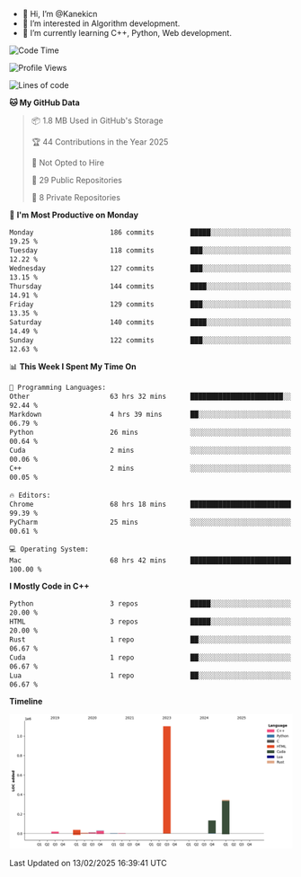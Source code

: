 - 👋 Hi, I’m @Kanekicn
- 👀 I’m interested in Algorithm development.
- 🌱 I’m currently learning C++, Python, Web development.

<!---
cotecsz/cotecsz is a ✨ special ✨ repository because its `README.md` (this file) appears on your GitHub profile.
You can click the Preview link to take a look at your changes.
--->

<!--START_SECTION:waka-->
![Code Time](http://img.shields.io/badge/Code%20Time-2%2C672%20hrs%2047%20mins-blue)

![Profile Views](http://img.shields.io/badge/Profile%20Views-0-blue)

![Lines of code](https://img.shields.io/badge/From%20Hello%20World%20I%27ve%20Written-1.7%20million%20lines%20of%20code-blue)

**🐱 My GitHub Data** 

> 📦 1.8 MB Used in GitHub's Storage 
 > 
> 🏆 44 Contributions in the Year 2025
 > 
> 🚫 Not Opted to Hire
 > 
> 📜 29 Public Repositories 
 > 
> 🔑 8 Private Repositories 
 > 
📅 **I'm Most Productive on Monday** 

```text
Monday                   186 commits         █████░░░░░░░░░░░░░░░░░░░░   19.25 % 
Tuesday                  118 commits         ███░░░░░░░░░░░░░░░░░░░░░░   12.22 % 
Wednesday                127 commits         ███░░░░░░░░░░░░░░░░░░░░░░   13.15 % 
Thursday                 144 commits         ████░░░░░░░░░░░░░░░░░░░░░   14.91 % 
Friday                   129 commits         ███░░░░░░░░░░░░░░░░░░░░░░   13.35 % 
Saturday                 140 commits         ████░░░░░░░░░░░░░░░░░░░░░   14.49 % 
Sunday                   122 commits         ███░░░░░░░░░░░░░░░░░░░░░░   12.63 % 
```


📊 **This Week I Spent My Time On** 

```text
💬 Programming Languages: 
Other                    63 hrs 32 mins      ███████████████████████░░   92.44 % 
Markdown                 4 hrs 39 mins       ██░░░░░░░░░░░░░░░░░░░░░░░   06.79 % 
Python                   26 mins             ░░░░░░░░░░░░░░░░░░░░░░░░░   00.64 % 
Cuda                     2 mins              ░░░░░░░░░░░░░░░░░░░░░░░░░   00.06 % 
C++                      2 mins              ░░░░░░░░░░░░░░░░░░░░░░░░░   00.05 % 

🔥 Editors: 
Chrome                   68 hrs 18 mins      █████████████████████████   99.39 % 
PyCharm                  25 mins             ░░░░░░░░░░░░░░░░░░░░░░░░░   00.61 % 

💻 Operating System: 
Mac                      68 hrs 42 mins      █████████████████████████   100.00 % 
```

**I Mostly Code in C++** 

```text
Python                   3 repos             █████░░░░░░░░░░░░░░░░░░░░   20.00 % 
HTML                     3 repos             █████░░░░░░░░░░░░░░░░░░░░   20.00 % 
Rust                     1 repo              ██░░░░░░░░░░░░░░░░░░░░░░░   06.67 % 
Cuda                     1 repo              ██░░░░░░░░░░░░░░░░░░░░░░░   06.67 % 
Lua                      1 repo              ██░░░░░░░░░░░░░░░░░░░░░░░   06.67 % 
```



**Timeline**

![Lines of Code chart](https://raw.githubusercontent.com/Kanekicn/Kanekicn/master/assets/bar_graph.png)


 Last Updated on 13/02/2025 16:39:41 UTC
<!--END_SECTION:waka-->
